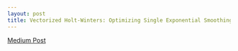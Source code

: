 ```yaml
---
layout: post
title: Vectorized Holt-Winters: Optimizing Single Exponential Smoothing
---
```

[Medium Post](https://towardsdatascience.com/how-i-learned-to-love-parallelized-applies-with-python-pandas-dask-and-numba-f06b0b367138?source=friends_link&sk=307029bf03b46c541293b503ac4b28a8)
